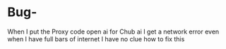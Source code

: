 # Bug-
When I put the Proxy code open ai for Chub ai I get a network error  even when I have full bars of internet I have no clue how to fix this
